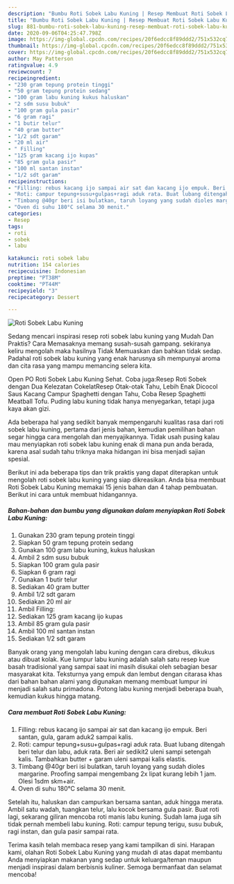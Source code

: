 ```yaml
---
description: "Bumbu Roti Sobek Labu Kuning | Resep Membuat Roti Sobek Labu Kuning Yang Bikin Ngiler"
title: "Bumbu Roti Sobek Labu Kuning | Resep Membuat Roti Sobek Labu Kuning Yang Bikin Ngiler"
slug: 881-bumbu-roti-sobek-labu-kuning-resep-membuat-roti-sobek-labu-kuning-yang-bikin-ngiler
date: 2020-09-06T04:25:47.798Z
image: https://img-global.cpcdn.com/recipes/20f6edcc8f89ddd2/751x532cq70/roti-sobek-labu-kuning-foto-resep-utama.jpg
thumbnail: https://img-global.cpcdn.com/recipes/20f6edcc8f89ddd2/751x532cq70/roti-sobek-labu-kuning-foto-resep-utama.jpg
cover: https://img-global.cpcdn.com/recipes/20f6edcc8f89ddd2/751x532cq70/roti-sobek-labu-kuning-foto-resep-utama.jpg
author: May Patterson
ratingvalue: 4.9
reviewcount: 7
recipeingredient:
- "230 gram tepung protein tinggi"
- "50 gram tepung protein sedang"
- "100 gram labu kuning kukus haluskan"
- "2 sdm susu bubuk"
- "100 gram gula pasir"
- "6 gram ragi"
- "1 butir telur"
- "40 gram butter"
- "1/2 sdt garam"
- "20 ml air"
- " Filling"
- "125 gram kacang ijo kupas"
- "85 gram gula pasir"
- "100 ml santan instan"
- "1/2 sdt garam"
recipeinstructions:
- "Filling: rebus kacang ijo sampai air sat dan kacang ijo empuk. Beri santan, gula, garam aduk2 sampai kalis."
- "Roti: campur tepung+susu+gulpas+ragi aduk rata. Buat lubang ditengah beri telur dan labu, aduk rata. Beri air sedikit2 uleni sampi setengah kalis. Tambahkan butter + garam uleni sampai kalis elastis."
- "Timbang @40gr beri isi bulatkan, taruh loyang yang sudah dioles margarine. Proofing sampai mengembang 2x lipat kurang lebih 1 jam. Olesi 1sdm skm+air."
- "Oven di suhu 180°C selama 30 menit."
categories:
- Resep
tags:
- roti
- sobek
- labu

katakunci: roti sobek labu 
nutrition: 154 calories
recipecuisine: Indonesian
preptime: "PT38M"
cooktime: "PT44M"
recipeyield: "3"
recipecategory: Dessert

---
```



![Roti Sobek Labu Kuning](https://img-global.cpcdn.com/recipes/20f6edcc8f89ddd2/751x532cq70/roti-sobek-labu-kuning-foto-resep-utama.jpg)

Sedang mencari inspirasi resep roti sobek labu kuning yang Mudah Dan Praktis? Cara Memasaknya memang susah-susah gampang. sekiranya keliru mengolah maka hasilnya Tidak Memuaskan dan bahkan tidak sedap. Padahal roti sobek labu kuning yang enak harusnya sih mempunyai aroma dan cita rasa yang mampu memancing selera kita.

Open PO Roti Sobek Labu Kuning Sehat. Coba juga:Resep Roti Sobek dengan Dua Kelezatan CokelatResep Otak-otak Tahu, Lebih Enak Dicocol Saus Kacang Campur Spaghetti dengan Tahu, Coba Resep Spaghetti Meatball Tofu. Puding labu kuning tidak hanya menyegarkan, tetapi juga kaya akan gizi.

Ada beberapa hal yang sedikit banyak mempengaruhi kualitas rasa dari roti sobek labu kuning, pertama dari jenis bahan, kemudian pemilihan bahan segar hingga cara mengolah dan menyajikannya. Tidak usah pusing kalau mau menyiapkan roti sobek labu kuning enak di mana pun anda berada, karena asal sudah tahu triknya maka hidangan ini bisa menjadi sajian spesial.


Berikut ini ada beberapa tips dan trik praktis yang dapat diterapkan untuk mengolah roti sobek labu kuning yang siap dikreasikan. Anda bisa membuat Roti Sobek Labu Kuning memakai 15 jenis bahan dan 4 tahap pembuatan. Berikut ini cara untuk membuat hidangannya.

<!--inarticleads1-->

##### Bahan-bahan dan bumbu yang digunakan dalam menyiapkan Roti Sobek Labu Kuning:

1. Gunakan 230 gram tepung protein tinggi
1. Siapkan 50 gram tepung protein sedang
1. Gunakan 100 gram labu kuning, kukus haluskan
1. Ambil 2 sdm susu bubuk
1. Siapkan 100 gram gula pasir
1. Siapkan 6 gram ragi
1. Gunakan 1 butir telur
1. Sediakan 40 gram butter
1. Ambil 1/2 sdt garam
1. Sediakan 20 ml air
1. Ambil  Filling:
1. Sediakan 125 gram kacang ijo kupas
1. Ambil 85 gram gula pasir
1. Ambil 100 ml santan instan
1. Sediakan 1/2 sdt garam


Banyak orang yang mengolah labu kuning dengan cara direbus, dikukus atau dibuat kolak. Kue lumpur labu kuning adalah salah satu resep kue basah tradisional yang sampai saat ini masih disukai oleh sebagian besar masyarakat kita. Teksturnya yang empuk dan lembut dengan citarasa khas dari bahan bahan alami yang digunakan memang membuat lumpur ini menjadi salah satu primadona. Potong labu kuning menjadi beberapa buah, kemudian kukus hingga matang. 

<!--inarticleads2-->

##### Cara membuat Roti Sobek Labu Kuning:

1. Filling: rebus kacang ijo sampai air sat dan kacang ijo empuk. Beri santan, gula, garam aduk2 sampai kalis.
1. Roti: campur tepung+susu+gulpas+ragi aduk rata. Buat lubang ditengah beri telur dan labu, aduk rata. Beri air sedikit2 uleni sampi setengah kalis. Tambahkan butter + garam uleni sampai kalis elastis.
1. Timbang @40gr beri isi bulatkan, taruh loyang yang sudah dioles margarine. Proofing sampai mengembang 2x lipat kurang lebih 1 jam. Olesi 1sdm skm+air.
1. Oven di suhu 180°C selama 30 menit.


Setelah itu, haluskan dan campurkan bersama santan, aduk hingga merata. Ambil satu wadah, tuangkan telur, lalu kocok bersama gula pasir. Buat roti lagi, sekarang giliran mencoba roti manis labu kuning. Sudah lama juga sih tidak pernah membeli labu kuning. Roti: campur tepung terigu, susu bubuk, ragi instan, dan gula pasir sampai rata. 

Terima kasih telah membaca resep yang kami tampilkan di sini. Harapan kami, olahan Roti Sobek Labu Kuning yang mudah di atas dapat membantu Anda menyiapkan makanan yang sedap untuk keluarga/teman maupun menjadi inspirasi dalam berbisnis kuliner. Semoga bermanfaat dan selamat mencoba!
